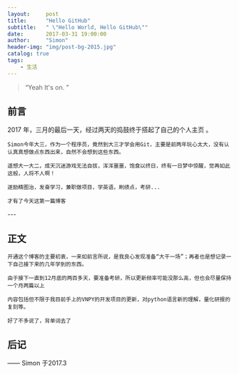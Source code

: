 ```yaml
---
layout:     post
title:      "Hello GitHub"
subtitle:   " \"Hello World, Hello GitHub\""
date:       2017-03-31 19:00:00
author:     "Simon"
header-img: "img/post-bg-2015.jpg"
catalog: true
tags:
    - 生活
---
```


> “Yeah It's on. ”


## 前言


2017 年，三月的最后一天，经过两天的捣鼓终于搭起了自己的个人主页 。


	Simon今年大三，作为一个程序员，竟然到大三才学会用Git，主要是前两年玩心太大，没有认认真真想做点东西出来，自然不会想到这些东西。

	遥想大一大二，成天沉迷游戏无法自拔，浑浑噩噩，饱食以终日，终有一日梦中惊醒，觉再如此这般，人将不人啊！
	
	遂励精图治，发奋学习，兼职做项目，学英语，刷绩点，考研...
	
	才有了今天这第一篇博客


<p id = "build"></p>
---

## 正文

	开通这个博客的主要初衷，一来如前言所说，是我良心发现准备“大干一场”；再者也是想记录一下自己接下来的几年学到的东西。
	
	由于接下一直到12月底的两百多天，要准备考研，所以更新频率可能没那么高，但也会尽量保持一个月两篇以上
	
	内容包括但不限于我目前手上的VNPY的开发项目的更新，对python语言新的理解，量化研报的复刻等。

	好了不多说了，背单词去了

## 后记



—— Simon 于2017.3


